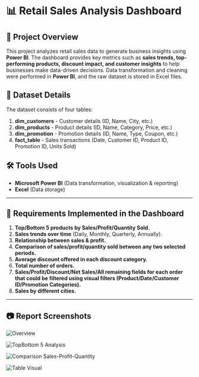 # 📊 Retail Sales Analysis Dashboard

## 📌 Project Overview
This project analyzes retail sales data to generate business insights using **Power BI**. The dashboard provides key metrics such as **sales trends, top-performing products, discount impact, and customer insights** to help businesses make data-driven decisions. Data transformation and cleaning were performed in **Power BI**, and the raw dataset is stored in Excel files.

## 📂 Dataset Details
The dataset consists of four tables:
1. **dim_customers** - Customer details (ID, Name, City, etc.)
2. **dim_products** - Product details (ID, Name, Category, Price, etc.)
3. **dim_promotion** - Promotion details (ID, Name, Type, Coupon, etc.)
4. **fact_table** - Sales transactions (Date, Customer ID, Product ID, Promotion ID, Units Sold)

## 🛠️ Tools Used
- **Microsoft Power BI** (Data transformation, visualization & reporting)
- **Excel** (Data storage)

---

## 📌 Requirements Implemented in the Dashboard
1. **Top/Bottom 5 products by Sales/Profit/Quantity Sold.**
2. **Sales trends over time** (Daily, Monthly, Quarterly, Annually).
3. **Relationship between sales & profit.**
4. **Comparison of sales/profit/quantity sold between any two selected periods.**
5. **Average discount offered in each discount category.**
6. **Total number of orders.**
7. **Sales/Profit/Discount/Net Sales/All remaining fields for each order that could be filtered using visual filters (Product/Date/Customer ID/Promotion Categories).**
8. **Sales by different cities.**

---

## 📷 Report Screenshots

![Overview](https://github.com/user-attachments/assets/9ae4d716-7a64-4d70-a111-90719e2f8a8d)

![TopBottom 5 Analysis](https://github.com/user-attachments/assets/395874dd-f4e2-4851-895e-45906e54fecf)

![Comparison Sales-Profit-Quantity](https://github.com/user-attachments/assets/ae69558e-deb9-4b13-8b0b-58df3b9b01d5)

![Table Visual](https://github.com/user-attachments/assets/743d83a0-1e8c-4927-bd8e-f5c0f7a1dfa6)




